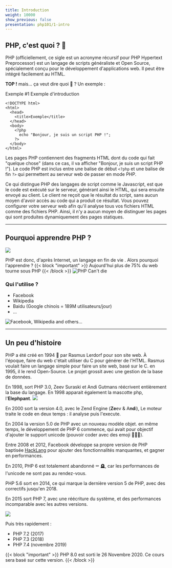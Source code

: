 ```yaml
---
title: Introduction
weight: 10000
show_previous: false
presentation: php101/1-intro
---
```


## PHP, c'est quoi ? 🐘

PHP (officiellement, ce sigle est un acronyme récursif pour PHP Hypertext Preprocessor) est un langage de scripts généraliste et Open Source, spécialement conçu pour le développement d'applications web. Il peut être intégré facilement au HTML.


**TOP !** mais... ça veut dire quoi 🤷 ? Un exemple :

Exemple #1 Exemple d'introduction
```phtml
<!DOCTYPE html>
<html>
  <head>
    <title>Exemple</title>
  </head>
  <body>
    <?php
      echo "Bonjour, je suis un script PHP !";
    ?>
  </body>
</html>
```

Les pages PHP contiennent des fragments HTML dont du code qui fait "quelque chose" (dans ce cas, il va afficher "Bonjour, je suis un script PHP !"). Le code PHP est inclus entre une balise de début `<?php` et une balise de fin `?>` qui permettent au serveur web de passer en mode PHP.

Ce qui distingue PHP des langages de script comme le Javascript, est que le code est exécuté sur le serveur, générant ainsi le HTML, qui sera ensuite envoyé au client. Le client ne reçoit que le résultat du script, sans aucun moyen d'avoir accès au code qui a produit ce résultat. Vous pouvez configurer votre serveur web afin qu'il analyse tous vos fichiers HTML comme des fichiers PHP. Ainsi, il n'y a aucun moyen de distinguer les pages qui sont produites dynamiquement des pages statiques.

---

## Pourquoi apprendre PHP ?

![](https://i.imgur.com/A33rnuM.png)

PHP est donc, d'après Internet, un langage en fin de vie . Alors pourquoi l'apprendre ?
{{< block "important" >}}
Aujourd'hui plus de 75% du web tourne sous PHP
{{< /block >}}
![PHP Can't die](https://i.imgur.com/rpOJpyWl.png)

### Qui l'utilise ?

- Facebook
- Wikipedia
- Baidu (Google chinois = 189M utilisateurs/jour)
- ...

![Facebook, Wikipedia and others...](https://i.imgur.com/KhtFCaz.png)

---

## Un peu d'histoire

PHP a été créé en 1994 👶 par Rasmus Lerdorf pour son site web. À l'époque, faire du web c'était utiliser du C pour générer de l'HTML. Rasmus voulait faire un langage simple pour faire un site web, basé sur le C. en 1995, il le rend Open-Source. Le projet grossit avec une gestion de la base de données.

En 1998, sort PHP 3.0, Zeev Suraski et Andi Gutmans réécrivent entièrement la base du langage. En 1998 apparait également la mascotte php, l'**Elephpant**.
![](https://i.imgur.com/S3PocCb.png)

En 2000 sort la version 4.0, avec le Zend Engine (**Ze**ev & A**nd**i), Le moteur traite le code en deux temps : il analyse puis l'execute.

En 2004 la version 5.0 de PHP avec un nouveau modèle objet. en même temps, le développement de PHP 6 commence, qui avait pour objectif d'ajouter le support unicode (pouvoir coder avec des emoji 🤷🏻‍♀️).

Entre 2008 et 2012,  Facebook développe sa propre version de PHP baptisée [HackLang](https://hacklang.org/) pour ajouter des fonctionnalités manquantes, et gagner en performances.

En 2010, PHP 6 est totalement abandonné ⚰️ 🪦, car les performances de l'unicode ne sont pas au rendez-vous.

PHP 5.6 sort en 2014, ce qui marque la dernière version 5 de PHP, avec des correctifs jusqu'en 2018.

En 2015 sort PHP 7, avec une réécriture du système, et des performances incomparable avec les autres versions.

[![](https://i.imgur.com/O1FkDeR.png)](https://www.commitstrip.com/fr/2015/05/26/php-7-twice-faster-than-php-5/)

Puis très rapidement :
- PHP 7.2 (2017)
- PHP 7.3 (2018)
- PHP 7.4 (novembre 2019)

{{< block "important" >}}
PHP 8.0 est sorti le 26 Novembre 2020. Ce cours sera basé sur cette version.
{{< /block >}}
